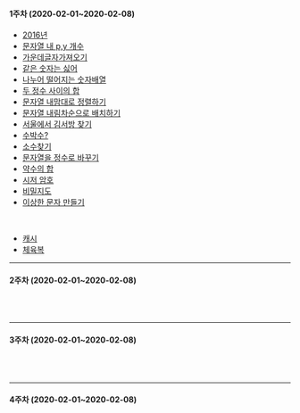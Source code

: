 #### 1주차 (2020-02-01~2020-02-08)
<!-- (하)  -->
- [2016년](https://programmers.co.kr/learn/courses/30/lessons/12901)
- [문자열 내 p,y 개수](https://programmers.co.kr/learn/courses/30/lessons/12916)
- [가운데글자가져오기](https://programmers.co.kr/learn/courses/30/lessons/12903?language=java)
- [같은 숫자는 싫어](https://programmers.co.kr/learn/courses/30/lessons/12906)
- [나누어 떨어지는 숫자배열](https://programmers.co.kr/learn/courses/30/lessons/12910)
- [두 정수 사이의 합](https://programmers.co.kr/learn/courses/30/lessons/12912?language=java)
- [문자열 내맘대로 정렬하기](https://programmers.co.kr/learn/courses/30/lessons/12915)
- [문자열 내림차순으로 배치하기](https://programmers.co.kr/learn/courses/30/lessons/12917?language=java)
- [서울에서 김서방 찾기](https://programmers.co.kr/learn/courses/30/lessons/12919)
- [수박수?](https://programmers.co.kr/learn/courses/30/lessons/12922)
- [소수찾기](https://programmers.co.kr/learn/courses/30/lessons/12921)
- [문자열을 정수로 바꾸기](https://programmers.co.kr/learn/courses/30/lessons/12925)
- [약수의 합](https://programmers.co.kr/learn/courses/30/lessons/12928)
- [시저 암호](https://programmers.co.kr/learn/courses/30/lessons/12926)
- [비밀지도](https://programmers.co.kr/learn/courses/30/lessons/17681)
- [이상한 문자 만들기](https://programmers.co.kr/learn/courses/30/lessons/12930#)

<br>

<!-- (중)  -->
- [캐시](https://github.com/TheCopiens/algorithm-study/blob/master/source/ohhako/coding%20test/kakao/%EC%BA%90%EC%8B%9C.md)
- [체육복](https://github.com/TheCopiens/algorithm-study/blob/ohhako/source/ohhako/200202_greedy.md)
<!-- (상)  -->

---
#### 2주차 (2020-02-01~2020-02-08)
<!-- (하)  -->
<br>
<!-- (중)  -->
<br>
<!-- (상)  -->

---
#### 3주차 (2020-02-01~2020-02-08)
<!-- (하)  -->
<br>
<!-- (중)  -->
<br>
<!-- (상)  -->

---
#### 4주차 (2020-02-01~2020-02-08)

<!-- (하)  -->
<br>
<!-- (중)  -->
<br>
<!-- (상)  -->
